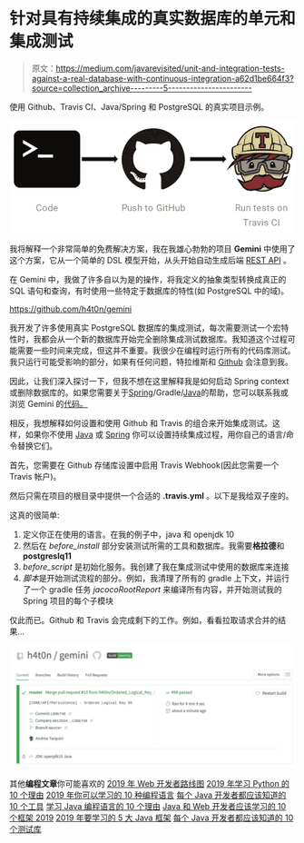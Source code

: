 # 针对具有持续集成的真实数据库的单元和集成测试

> 原文：<https://medium.com/javarevisited/unit-and-integration-tests-against-a-real-database-with-continuous-integration-a62d1be664f3?source=collection_archive---------5----------------------->

使用 Github、Travis CI、Java/Spring 和 PostgreSQL 的真实项目示例。

![](img/329d5231b39e73439e0b279494de284e.png)

我将解释一个非常简单的免费解决方案，我在我雄心勃勃的项目 **Gemini** 中使用了这个方案，它从一个简单的 DSL 模型开始，从头开始自动生成后端 [REST API](https://javarevisited.blogspot.com/2018/02/top-5-restful-web-services-with-spring-courses-for-experienced-java-programmers.html) 。

在 Gemini 中，我做了许多自以为是的操作，将我定义的抽象类型转换成真正的 SQL 语句和查询，有时使用一些特定于数据库的特性(如 PostgreSQL 中的域)。

<https://github.com/h4t0n/gemini>  

我开发了许多使用真实 PostgreSQL 数据库的集成测试，每次需要测试一个宏特性时，我都会从一个新的数据库开始完全删除集成测试数据库。我知道这个过程可能需要一些时间来完成，但这并不重要。我很少在编程时运行所有的代码库测试。我只运行可能受影响的部分，如果有任何问题，特拉维斯和 [Github](https://www.java67.com/2019/04/top-5-courses-to-learn-git-and-github.html) 会注意到我。

因此，让我们深入探讨一下，但我不想在这里解释我是如何启动 Spring context 或删除数据库的。如果您需要关于[Spring](https://javarevisited.blogspot.com/2018/06/top-6-spring-framework-online-courses-Java-programmers.html)/Gradle/[Java](/javarevisited/10-free-courses-to-learn-java-in-2019-22d1f33a3915)的帮助，您可以联系我或浏览 Gemini 的[代码。](https://github.com/h4t0n/gemini)

相反，我想解释如何设置和使用 Github 和 Travis 的组合来开始集成测试。这样，如果你不使用 [Java](https://javarevisited.blogspot.com/2018/05/top-5-java-courses-for-beginners-to-learn-online.html) 或 [Spring](https://javarevisited.blogspot.com/2016/12/top-5-spring-and-hibernate-training-courses-java-jee-programmers.html) 你可以设置持续集成过程，用你自己的语言/命令替换它们。

首先，您需要在 Github 存储库设置中启用 Travis Webhook(因此您需要一个 Travis 帐户)。

然后只需在项目的根目录中提供一个合适的 **.travis.yml** 。以下是我给双子座的。

这真的很简单:

1.  定义你正在使用的语言。在我的例子中，java 和 openjdk 10
2.  然后在 *before_install* 部分安装测试所需的工具和数据库。我需要**格拉德**和 **postgreslq11**
3.  *before_script* 是初始化服务。我创建了我在集成测试中使用的数据库来连接
4.  *脚本*是开始测试流程的部分。例如，我清理了所有的 gradle 上下文，并运行了一个 gradle 任务 *jacocoRootReport* 来编译所有内容，并开始测试我的 Spring 项目的每个子模块

仅此而已。Github 和 Travis 会完成剩下的工作。例如，看看拉取请求合并的结果…

![](img/797aa1e7a9fad65ea13e1b12a7e9ee02.png)

其他**编程文章**你可能喜欢的
[2019 年 Web 开发者路线图](https://hackernoon.com/the-2019-web-developer-roadmap-ab89ac3c380e)
[2019 年学习 Python 的 10 个理由](https://javarevisited.blogspot.com/2018/05/10-reasons-to-learn-python-programming.html)
[2019 年你可以学习的 10 种编程语言](http://www.java67.com/2017/12/10-programming-languages-to-learn-in.html)
[每个 Java 开发者都应该知道的 10 个工具](http://www.java67.com/2018/04/10-tools-java-developers-should-learn.html)
[学习 Java 编程语言的 10 个理由](http://javarevisited.blogspot.sg/2013/04/10-reasons-to-learn-java-programming.html)
[Java 和 Web 开发者应该学习的 10 个框架 2019](http://javarevisited.blogspot.sg/2018/01/10-frameworks-java-and-web-developers-should-learn.html)
[2019 年要学习的 5 大 Java 框架](http://javarevisited.blogspot.sg/2018/04/top-5-java-frameworks-to-learn-in-2018_27.html)
[每个 Java 开发者都应该知道的 10 个测试库](https://medium.freecodecamp.org/these-are-the-top-testing-tools-libraries-and-frameworks-for-java-developers-8c0e3f9bc11d)